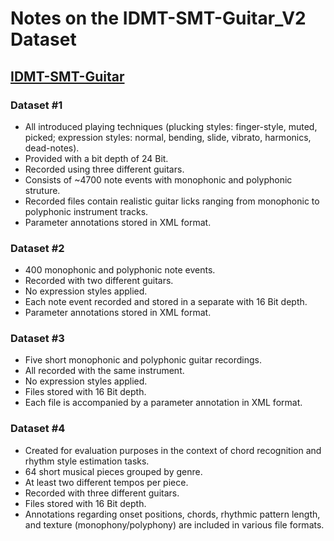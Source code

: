 # Notes on the IDMT-SMT-Guitar_V2 Dataset

## [IDMT-SMT-Guitar](https://zenodo.org/records/7544110)
### Dataset #1
- All introduced playing techniques (plucking styles: finger-style, muted, 
  picked; expression styles: normal, bending, slide, vibrato, harmonics, 
  dead-notes).
- Provided with a bit depth of 24 Bit.
- Recorded using three different guitars.
- Consists of ~4700 note events with monophonic and polyphonic struture.
- Recorded files contain realistic guitar licks ranging from monophonic to
  polyphonic instrument tracks.
- Parameter annotations stored in XML format.

### Dataset #2
- 400 monophonic and polyphonic note events.
- Recorded with two different guitars.
- No expression styles applied.
- Each note event recorded and stored in a separate with 16 Bit depth.
- Parameter annotations stored in XML format.

### Dataset #3
- Five short monophonic and polyphonic guitar recordings.
- All recorded with the same instrument.
- No expression styles applied.
- Files stored with 16 Bit depth.
- Each file is accompanied by a parameter annotation in XML format.

### Dataset #4
- Created for evaluation purposes in the context of chord recognition and
  rhythm style estimation tasks.
- 64 short musical pieces grouped by genre.
- At least two different tempos per piece.
- Recorded with three different guitars.
- Files stored with 16 Bit depth.
- Annotations regarding onset positions, chords, rhythmic pattern length, and
  texture (monophony/polyphony) are included in various file formats.
